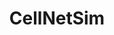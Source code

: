 ---
title: "CellNetSim"
excerpt: "An evolutionary intracellular catalytic reaction network model. This implementation was developed for the research work described in the articles [Evolutionary timeline of a modeled cell (2022)](https://doi.org/10.1016/j.jtbi.2022.111233) and [Biurcation in cellular evolution (2022)](https://arxiv.org/abs/2208.14973). <br/><img src='/images/cell500x300.png'>"
collection: portfolio
---